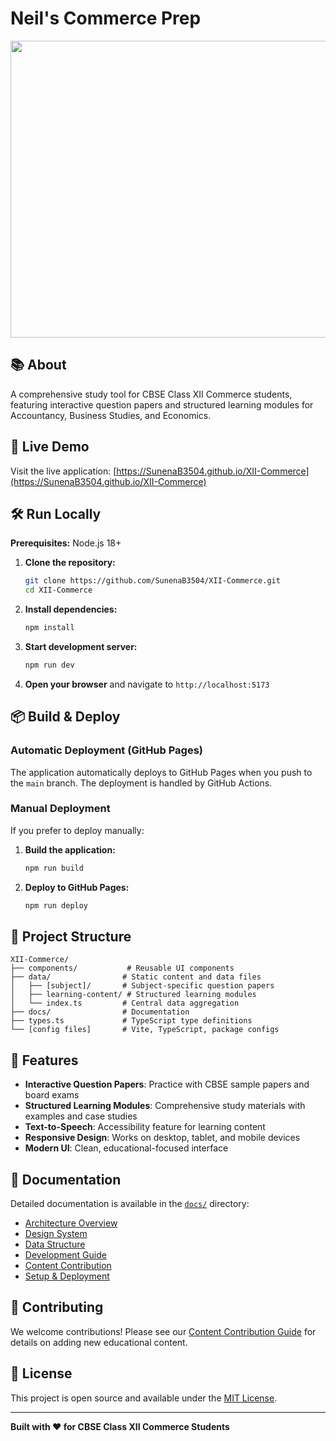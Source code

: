 # Neil's Commerce Prep

<div align="center">
<img width="1200" height="475" alt="GHBanner" src="https://github.com/user-attachments/assets/0aa67016-6eaf-458a-adb2-6e31a0763ed6" />
</div>

## 📚 About

A comprehensive study tool for CBSE Class XII Commerce students, featuring interactive question papers and structured learning modules for Accountancy, Business Studies, and Economics.

## 🚀 Live Demo

Visit the live application: [https://SunenaB3504.github.io/XII-Commerce](https://SunenaB3504.github.io/XII-Commerce)

## 🛠️ Run Locally

**Prerequisites:** Node.js 18+

1. **Clone the repository:**
   ```bash
   git clone https://github.com/SunenaB3504/XII-Commerce.git
   cd XII-Commerce
   ```

2. **Install dependencies:**
   ```bash
   npm install
   ```

3. **Start development server:**
   ```bash
   npm run dev
   ```

4. **Open your browser** and navigate to `http://localhost:5173`

## 📦 Build & Deploy

### Automatic Deployment (GitHub Pages)
The application automatically deploys to GitHub Pages when you push to the `main` branch. The deployment is handled by GitHub Actions.

### Manual Deployment
If you prefer to deploy manually:

1. **Build the application:**
   ```bash
   npm run build
   ```

2. **Deploy to GitHub Pages:**
   ```bash
   npm run deploy
   ```

## 📁 Project Structure

```
XII-Commerce/
├── components/           # Reusable UI components
├── data/                # Static content and data files
│   ├── [subject]/       # Subject-specific question papers
│   ├── learning-content/ # Structured learning modules
│   └── index.ts         # Central data aggregation
├── docs/                # Documentation
├── types.ts             # TypeScript type definitions
└── [config files]       # Vite, TypeScript, package configs
```

## 🎨 Features

- **Interactive Question Papers**: Practice with CBSE sample papers and board exams
- **Structured Learning Modules**: Comprehensive study materials with examples and case studies
- **Text-to-Speech**: Accessibility feature for learning content
- **Responsive Design**: Works on desktop, tablet, and mobile devices
- **Modern UI**: Clean, educational-focused interface

## 📖 Documentation

Detailed documentation is available in the [`docs/`](./docs/) directory:

- [Architecture Overview](./docs/architecture.md)
- [Design System](./docs/design-system.md)
- [Data Structure](./docs/data-structure.md)
- [Development Guide](./docs/development-guide.md)
- [Content Contribution](./docs/content-contribution.md)
- [Setup & Deployment](./docs/setup-deployment.md)

## 🤝 Contributing

We welcome contributions! Please see our [Content Contribution Guide](./docs/content-contribution.md) for details on adding new educational content.

## 📄 License

This project is open source and available under the [MIT License](LICENSE).

---

**Built with ❤️ for CBSE Class XII Commerce Students**

